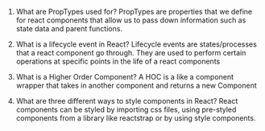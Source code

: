 1. What are PropTypes used for?
   PropTypes are properties that we define for react components that allow us
   to pass down information such as state data and parent functions.

2. What is a lifecycle event in React?
   Lifecycle events are states/processes that a react component go through.
   They are used to perform certain operations at specific points in the life
   of a react components

3. What is a Higher Order Component?
   A HOC is a like a component wrapper that takes in another component
   and returns a new Component

4. What are three different ways to style components in React?
   React components can be styled by importing css files, using pre-styled
   components from a library like reactstrap or by using style components.
